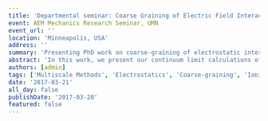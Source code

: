```yaml
---
title: 'Departmental seminar: Coarse Graining of Electric Field Interactions with Materials'
event: AEM Mechanics Research Seminar, UMN
event_url: ''
location: 'Minneapolis, USA'
address: ''
summary: 'Presenting PhD work on coarse-graining of electrostatic interactions in ionic solids'
abstract: 'In this work, we present our continuum limit calculations of electrical interactions in ionic crystals and dielectrics. Continuum limit calculations serve two main purposes. First, they give an idea of how the macroscopic behavior of the material is related to the interactions at the atomistic scale. Second, they help in developing a multiscale numerical method, where the goal is to model the material both at the scale of atoms and at the macroscale. We consider two important settings: nanorod-like materials, where the thickness of a material in the lateral direction is of the order of the atomic spacing, and the materials, where atoms are randomly fluctuating due to the thermal energy. Our calculations, for the nanorod-like materials, show that the electrostatics energy is not long-range in continuum limit. We also consider the discrete system of dipole moments along the straight line and along the helix. We then compute the limit of the energy as the separation between the dipole moments tends to zero. The energy, in the continuum limit, is short-range in nature. This agrees with the calculations of Gioia and James for the magnetic thin films. We consider the system of atoms which are fluctuating due to thermal energy. We model the charge density field as a random field and compute the continuum limit of the electrostatics energy.'
authors: [admin]
tags: ['Multiscale Methods', 'Electrostatics', 'Coarse-graining', 'Ionic Solids']
date: '2017-03-21'
all_day: false
publishDate: '2017-03-28'
featured: false
---
```

